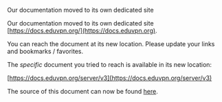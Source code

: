 Our documentation moved to its own dedicated site 
    
Our documentation moved to its own dedicated site 
[https://docs.eduvpn.org/](https://docs.eduvpn.org).

You can reach the document at its new location. Please update your links and 
bookmarks / favorites.

The _specific_ document you tried to reach is available in its new location:

[https://docs.eduvpn.org/server/v3](https://docs.eduvpn.org/server/v3)

The source of this document can now be found [here](https://codeberg.org/eduVPN/documentation/src/branch/v3/index.md).
